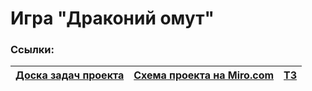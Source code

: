 # Игра "Драконий омут"
### Ссылки:
[Доска задач проекта](https://github.com/The-Three-Empires/Dragon-pool/blob/main/project-1_27-02.csv) | [Схема проекта на Miro.com](https://miro.com/app/board/uXjVMLCojhY=/) | [ТЗ](https://github.com/The-Three-Empires/Dragon-pool/blob/main/project-1_27-02.csv) |
--- |  --- |  --- |
